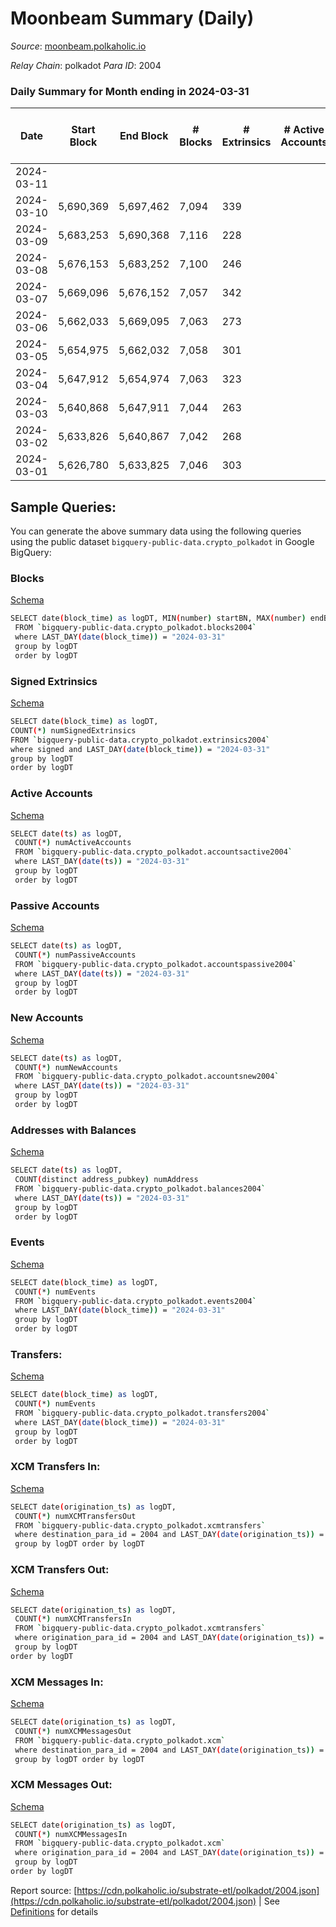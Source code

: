 # Moonbeam Summary (Daily)

_Source_: [moonbeam.polkaholic.io](https://moonbeam.polkaholic.io)

*Relay Chain*: polkadot
*Para ID*: 2004



### Daily Summary for Month ending in 2024-03-31


| Date    | Start Block | End Block | # Blocks | # Extrinsics | # Active Accounts | # Passive Accounts | # New Accounts | # Addresses | # Events  | # Transfers ($USD) | # XCM Transfers In ($USD) | # XCM Transfers Out ($USD) | # XCM In | # XCM Out | Issues |
|---------|-------------|-----------|----------|--------------|-------------------|--------------------|----------------|-------------|-----------|--------------------|---------------------------|----------------------------|----------|-----------|--------|
| 2024-03-11 |  |  |  |  |  |  |  |  |  |   |   |   |  |  |  |
| 2024-03-10 | 5,690,369 | 5,697,462 | 7,094 | 339 |  |  |  |  | 1,307,755 | 61,311 ($13,283,000.83) |   |   |  |  |  |
| 2024-03-09 | 5,683,253 | 5,690,368 | 7,116 | 228 |  |  |  | 1,967,799 | 1,150,014 | 53,820 ($6,091,252.94) |   |   |  |  |  |
| 2024-03-08 | 5,676,153 | 5,683,252 | 7,100 | 246 |  |  |  | 1,965,098 | 1,242,788 | 52,938 ($13,939,260.41) |   |   |  |  |  |
| 2024-03-07 | 5,669,096 | 5,676,152 | 7,057 | 342 |  |  |  | 1,963,309 | 1,336,214 | 59,088 ($9,828,199.92) |   |   |  |  |  |
| 2024-03-06 | 5,662,033 | 5,669,095 | 7,063 | 273 |  |  |  | 1,960,931 | 1,258,971 | 64,283 ($10,954,448.07) |   |   |  |  |  |
| 2024-03-05 | 5,654,975 | 5,662,032 | 7,058 | 301 |  |  |  | 1,958,347 | 1,357,425 | 68,462 ($13,695,648.55) |   |   |  |  |  |
| 2024-03-04 | 5,647,912 | 5,654,974 | 7,063 | 323 |  |  |  | 1,956,454 | 1,217,244 | 63,614 ($8,334,942.93) |   |   |  |  |  |
| 2024-03-03 | 5,640,868 | 5,647,911 | 7,044 | 263 |  |  |  | 1,954,402 | 1,388,111 | 71,105 ($6,238,558.87) |   |   |  |  |  |
| 2024-03-02 | 5,633,826 | 5,640,867 | 7,042 | 268 |  |  |  | 1,950,783 | 1,335,771 | 62,112 ($4,506,259.22) |   |   |  |  |  |
| 2024-03-01 | 5,626,780 | 5,633,825 | 7,046 | 303 |  |  |  | 1,947,431 | 1,163,270 | 50,990 ($10,753,226.39) |   |   |  |  |  |

## Sample Queries:
You can generate the above summary data using the following queries using the public dataset `bigquery-public-data.crypto_polkadot` in Google BigQuery:


### Blocks 

[Schema](https://github.com/colorfulnotion/substrate-etl/blob/main/schema/blocks.json)

```bash
SELECT date(block_time) as logDT, MIN(number) startBN, MAX(number) endBN, COUNT(*) numBlocks 
 FROM `bigquery-public-data.crypto_polkadot.blocks2004`  
 where LAST_DAY(date(block_time)) = "2024-03-31" 
 group by logDT 
 order by logDT
```

### Signed Extrinsics 

[Schema](https://github.com/colorfulnotion/substrate-etl/blob/main/schema/extrinsics.json)

```bash
SELECT date(block_time) as logDT, 
COUNT(*) numSignedExtrinsics 
FROM `bigquery-public-data.crypto_polkadot.extrinsics2004`  
where signed and LAST_DAY(date(block_time)) = "2024-03-31" 
group by logDT 
order by logDT
```

### Active Accounts 

[Schema](https://github.com/colorfulnotion/substrate-etl/blob/main/schema/accountsactive.json)

```bash
SELECT date(ts) as logDT, 
 COUNT(*) numActiveAccounts 
 FROM `bigquery-public-data.crypto_polkadot.accountsactive2004` 
 where LAST_DAY(date(ts)) = "2024-03-31" 
 group by logDT 
 order by logDT
```

### Passive Accounts 

[Schema](https://github.com/colorfulnotion/substrate-etl/blob/main/schema/accountspassive.json)

```bash
SELECT date(ts) as logDT, 
 COUNT(*) numPassiveAccounts 
 FROM `bigquery-public-data.crypto_polkadot.accountspassive2004` 
 where LAST_DAY(date(ts)) = "2024-03-31" 
 group by logDT 
 order by logDT
```

### New Accounts 

[Schema](https://github.com/colorfulnotion/substrate-etl/blob/main/schema/accountsnew.json)

```bash
SELECT date(ts) as logDT, 
 COUNT(*) numNewAccounts 
 FROM `bigquery-public-data.crypto_polkadot.accountsnew2004` 
 where LAST_DAY(date(ts)) = "2024-03-31" 
 group by logDT
 order by logDT
```

### Addresses with Balances 

[Schema](https://github.com/colorfulnotion/substrate-etl/blob/main/schema/balances.json)

```bash
SELECT date(ts) as logDT,
 COUNT(distinct address_pubkey) numAddress 
 FROM `bigquery-public-data.crypto_polkadot.balances2004` 
 where LAST_DAY(date(ts)) = "2024-03-31" 
 group by logDT 
 order by logDT
```

### Events 

[Schema](https://github.com/colorfulnotion/substrate-etl/blob/main/schema/events.json)

```bash
SELECT date(block_time) as logDT, 
 COUNT(*) numEvents 
 FROM `bigquery-public-data.crypto_polkadot.events2004` 
 where LAST_DAY(date(block_time)) = "2024-03-31" 
 group by logDT 
 order by logDT
```

### Transfers:

[Schema](https://github.com/colorfulnotion/substrate-etl/blob/main/schema/transfers.json)

```bash
SELECT date(block_time) as logDT, 
 COUNT(*) numEvents 
 FROM `bigquery-public-data.crypto_polkadot.transfers2004` 
 where LAST_DAY(date(block_time)) = "2024-03-31" 
 group by logDT 
 order by logDT
```

### XCM Transfers In: 

[Schema](https://github.com/colorfulnotion/substrate-etl/blob/main/schema/xcmtransfers.json)

```bash
SELECT date(origination_ts) as logDT, 
 COUNT(*) numXCMTransfersOut 
 FROM `bigquery-public-data.crypto_polkadot.xcmtransfers` 
 where destination_para_id = 2004 and LAST_DAY(date(origination_ts)) = "2024-03-31" 
 group by logDT order by logDT
```

### XCM Transfers Out: 

[Schema](https://github.com/colorfulnotion/substrate-etl/blob/main/schema/xcmtransfers.json)

```bash
SELECT date(origination_ts) as logDT, 
 COUNT(*) numXCMTransfersIn 
 FROM `bigquery-public-data.crypto_polkadot.xcmtransfers` 
 where origination_para_id = 2004 and LAST_DAY(date(origination_ts)) = "2024-03-31" 
 group by logDT 
order by logDT
```

### XCM Messages In: 

[Schema](https://github.com/colorfulnotion/substrate-etl/blob/main/schema/xcm.json)

```bash
SELECT date(origination_ts) as logDT, 
 COUNT(*) numXCMMessagesOut 
 FROM `bigquery-public-data.crypto_polkadot.xcm` 
 where destination_para_id = 2004 and LAST_DAY(date(origination_ts)) = "2024-03-31" 
 group by logDT order by logDT
```

### XCM Messages Out: 

[Schema](https://github.com/colorfulnotion/substrate-etl/blob/main/schema/xcm.json)

```bash
SELECT date(origination_ts) as logDT, 
 COUNT(*) numXCMMessagesIn 
 FROM `bigquery-public-data.crypto_polkadot.xcm` 
 where origination_para_id = 2004 and LAST_DAY(date(origination_ts)) = "2024-03-31" 
 group by logDT 
order by logDT
```


Report source: [https://cdn.polkaholic.io/substrate-etl/polkadot/2004.json](https://cdn.polkaholic.io/substrate-etl/polkadot/2004.json) | See [Definitions](/DEFINITIONS.md) for details
